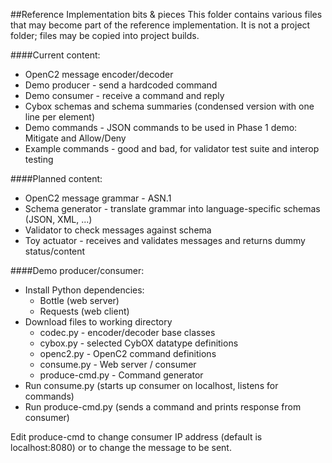 ##Reference Implementation bits & pieces
This folder contains various files that may become part of the reference implementation.
It is not a project folder; files may be copied into project builds.

####Current content:
* OpenC2 message encoder/decoder
* Demo producer - send a hardcoded command 
* Demo consumer - receive a command and reply
* Cybox schemas and schema summaries (condensed version with one line per element)
* Demo commands - JSON commands to be used in Phase 1 demo: Mitigate and Allow/Deny
* Example commands - good and bad, for validator test suite and interop testing

####Planned content:
* OpenC2 message grammar - ASN.1
* Schema generator - translate grammar into language-specific schemas (JSON, XML, ...)
* Validator to check messages against schema
* Toy actuator - receives and validates messages and returns dummy status/content

####Demo producer/consumer:
* Install Python dependencies:
    * Bottle (web server)
    * Requests (web client)
* Download files to working directory
    * codec.py - encoder/decoder base classes
    * cybox.py - selected CybOX datatype definitions
    * openc2.py - OpenC2 command definitions
    * consume.py - Web server / consumer
    * produce-cmd.py - Command generator
* Run consume.py (starts up consumer on localhost, listens for commands)
* Run produce-cmd.py (sends a command and prints response from consumer)

Edit produce-cmd to change consumer IP address (default is localhost:8080) or to change the message to be sent.